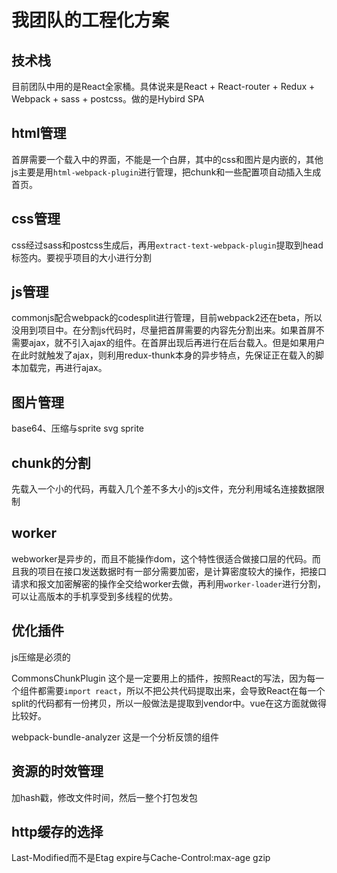 # 我团队的工程化方案

## 技术栈
目前团队中用的是React全家桶。具体说来是React + React-router + Redux + Webpack + sass + postcss。做的是Hybird SPA

## html管理
首屏需要一个载入中的界面，不能是一个白屏，其中的css和图片是内嵌的，其他js主要是用`html-webpack-plugin`进行管理，把chunk和一些配置项自动插入生成首页。

## css管理
css经过sass和postcss生成后，再用`extract-text-webpack-plugin`提取到head标签内。要视乎项目的大小进行分割

## js管理
commonjs配合webpack的codesplit进行管理，目前webpack2还在beta，所以没用到项目中。在分割js代码时，尽量把首屏需要的内容先分割出来。如果首屏不需要ajax，就不引入ajax的组件。在首屏出现后再进行在后台载入。但是如果用户在此时就触发了ajax，则利用redux-thunk本身的异步特点，先保证正在载入的脚本加载完，再进行ajax。

## 图片管理
base64、压缩与sprite
svg sprite

## chunk的分割
先载入一个小的代码，再载入几个差不多大小的js文件，充分利用域名连接数据限制

## worker
webworker是异步的，而且不能操作dom，这个特性很适合做接口层的代码。而且我的项目在接口发送数据时有一部分需要加密，是计算密度较大的操作，把接口请求和报文加密解密的操作全交给worker去做，再利用`worker-loader`进行分割，可以让高版本的手机享受到多线程的优势。

## 优化插件
js压缩是必须的

CommonsChunkPlugin 这个是一定要用上的插件，按照React的写法，因为每一个组件都需要`import react`，所以不把公共代码提取出来，会导致React在每一个split的代码都有一份拷贝，所以一般做法是提取到vendor中。vue在这方面就做得比较好。

webpack-bundle-analyzer 这是一个分析反馈的组件

## 资源的时效管理
加hash戳，修改文件时间，然后一整个打包发包

## http缓存的选择
Last-Modified而不是Etag
expire与Cache-Control:max-age
gzip